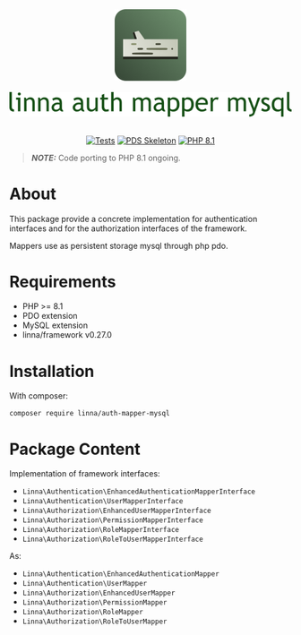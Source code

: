 <div align="center">
    <a href="#"><img src="logo-linna-128.png" alt="Linna Logo"></a>
</div>

<br/>

<div align="center">
    <a href="#"><img src="logo-auth-mysql.png" alt="Linna Auth Mapper Mysql Logo"></a>
</div>

<br/>

<div align="center">

[![Tests](https://github.com/linna/auth-mapper-mysql/actions/workflows/tests.yml/badge.svg)](https://github.com/linna/auth-mapper-mysql/actions/workflows/tests.yml)
[![PDS Skeleton](https://img.shields.io/badge/pds-skeleton-blue.svg?style=flat)](https://github.com/php-pds/skeleton)
[![PHP 8.1](https://img.shields.io/badge/PHP-8.1-8892BF.svg)](http://php.net)

</div>

> **_NOTE:_**  Code porting to PHP 8.1 ongoing.

# About
This package provide a concrete implementation for authentication interfaces and 
for the authorization interfaces of the framework.

Mappers use as persistent storage mysql through php pdo.

# Requirements
   
   * PHP >= 8.1
   * PDO extension
   * MySQL extension
   * linna/framework v0.27.0

# Installation
With composer:
```
composer require linna/auth-mapper-mysql
```

# Package Content
Implementation of framework interfaces:
* `Linna\Authentication\EnhancedAuthenticationMapperInterface`
* `Linna\Authentication\UserMapperInterface`
* `Linna\Authorization\EnhancedUserMapperInterface`
* `Linna\Authorization\PermissionMapperInterface`
* `Linna\Authorization\RoleMapperInterface`
* `Linna\Authorization\RoleToUserMapperInterface`

As:
* `Linna\Authentication\EnhancedAuthenticationMapper`
* `Linna\Authentication\UserMapper`
* `Linna\Authorization\EnhancedUserMapper`
* `Linna\Authorization\PermissionMapper`
* `Linna\Authorization\RoleMapper`
* `Linna\Authorization\RoleToUserMapper`